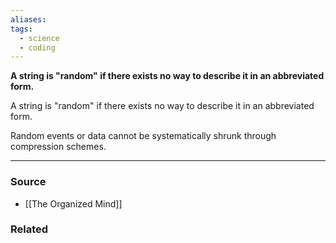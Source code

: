 ```yaml
---
aliases: 
tags:
  - science
  - coding
---
```

**A string is "random" if there exists no way to describe it in an abbreviated form.**

A string is "random" if there exists no way to describe it in an abbreviated form.

Random events or data cannot be systematically shrunk through compression schemes.

---

### Source
- [[The Organized Mind]]

### Related